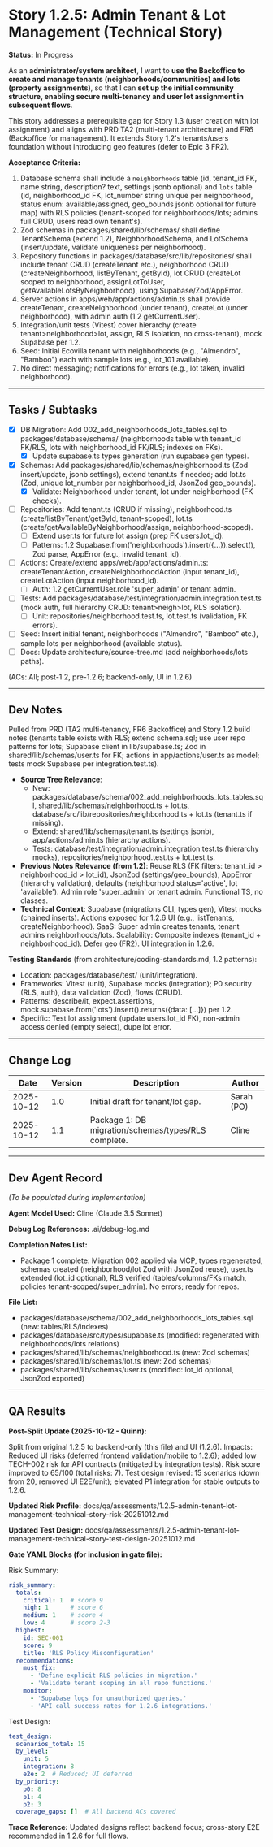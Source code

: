 # Story 1.2.5: Admin Tenant & Lot Management (Technical Story)

**Status:** In Progress

As an **administrator/system architect**,
I want to **use the Backoffice to create and manage tenants (neighborhoods/communities) and lots (property assignments)**,
so that I can **set up the initial community structure, enabling secure multi-tenancy and user lot assignment in subsequent flows**.

This story addresses a prerequisite gap for Story 1.3 (user creation with lot assignment) and aligns with PRD TA2 (multi-tenant architecture) and FR6 (Backoffice for management). It extends Story 1.2's tenants/users foundation without introducing geo features (defer to Epic 3 FR2).

**Acceptance Criteria:**
1. Database schema shall include a `neighborhoods` table (id, tenant_id FK, name string, description? text, settings jsonb optional) and `lots` table (id, neighborhood_id FK, lot_number string unique per neighborhood, status enum: available/assigned, geo_bounds jsonb optional for future map) with RLS policies (tenant-scoped for neighborhoods/lots; admins full CRUD, users read own tenant's).
2. Zod schemas in packages/shared/lib/schemas/ shall define TenantSchema (extend 1.2), NeighborhoodSchema, and LotSchema (insert/update, validate uniqueness per neighborhood).
3. Repository functions in packages/database/src/lib/repositories/ shall include tenant CRUD (createTenant etc.), neighborhood CRUD (createNeighborhood, listByTenant, getById), lot CRUD (createLot scoped to neighborhood, assignLotToUser, getAvailableLotsByNeighborhood), using Supabase/Zod/AppError.
4. Server actions in apps/web/app/actions/admin.ts shall provide createTenant, createNeighborhood (under tenant), createLot (under neighborhood), with admin auth (1.2 getCurrentUser).
5. Integration/unit tests (Vitest) cover hierarchy (create tenant>neighborhood>lot, assign, RLS isolation, no cross-tenant), mock Supabase per 1.2.
6. Seed: Initial Ecovilla tenant with neighborhoods (e.g., "Almendro", "Bamboo") each with sample lots (e.g., lot_101 available).
7. No direct messaging; notifications for errors (e.g., lot taken, invalid neighborhood).

---

## Tasks / Subtasks
- [x] DB Migration: Add 002_add_neighborhoods_lots_tables.sql to packages/database/schema/ (neighborhoods table with tenant_id FK/RLS, lots with neighborhood_id FK/RLS; indexes on FKs).
  - [x] Update supabase.ts types generation (run supabase gen types).
- [x] Schemas: Add packages/shared/lib/schemas/neighborhood.ts (Zod insert/update, jsonb settings), extend tenant.ts if needed; add lot.ts (Zod, unique lot_number per neighborhood_id, JsonZod geo_bounds).
  - [x] Validate: Neighborhood under tenant, lot under neighborhood (FK checks).
- [ ] Repositories: Add tenant.ts (CRUD if missing), neighborhood.ts (create/listByTenant/getById, tenant-scoped), lot.ts (create/getAvailableByNeighborhood/assign, neighborhood-scoped).
  - [ ] Extend user.ts for future lot assign (prep FK users.lot_id).
  - [ ] Patterns: 1.2 Supabase.from('neighborhoods').insert({...}).select(), Zod parse, AppError (e.g., invalid tenant_id).
- [ ] Actions: Create/extend apps/web/app/actions/admin.ts: createTenantAction, createNeighborhoodAction (input tenant_id), createLotAction (input neighborhood_id).
  - [ ] Auth: 1.2 getCurrentUser.role 'super_admin' or tenant admin.
- [ ] Tests: Add packages/database/test/integration/admin.integration.test.ts (mock auth, full hierarchy CRUD: tenant>neigh>lot, RLS isolation).
  - [ ] Unit: repositories/neighborhood.test.ts, lot.test.ts (validation, FK errors).
- [ ] Seed: Insert initial tenant, neighborhoods ("Almendro", "Bamboo" etc.), sample lots per neighborhood (available status).
- [ ] Docs: Update architecture/source-tree.md (add neighborhoods/lots paths).

(ACs: All; post-1.2, pre-1.2.6; backend-only, UI in 1.2.6)

---

## Dev Notes
Pulled from PRD (TA2 multi-tenancy, FR6 Backoffice) and Story 1.2 build notes (tenants table exists with RLS; extend schema.sql; use user repo patterns for lots; Supabase client in lib/supabase.ts; Zod in shared/lib/schemas/user.ts for FK; actions in app/actions/user.ts as model; tests mock Supabase per integration.test.ts).

- **Source Tree Relevance**: 
  - New: packages/database/schema/002_add_neighborhoods_lots_tables.sql, shared/lib/schemas/neighborhood.ts + lot.ts, database/src/lib/repositories/neighborhood.ts + lot.ts (tenant.ts if missing).
  - Extend: shared/lib/schemas/tenant.ts (settings jsonb), app/actions/admin.ts (hierarchy actions).
  - Tests: database/test/integration/admin.integration.test.ts (hierarchy mocks), repositories/neighborhood.test.ts + lot.test.ts.
- **Previous Notes Relevance (from 1.2)**: Reuse RLS (FK filters: tenant_id > neighborhood_id > lot_id), JsonZod (settings/geo_bounds), AppError (hierarchy validation), defaults (neighborhood status='active', lot 'available'). Admin role 'super_admin' or tenant admin. Functional TS, no classes.
- **Technical Context**: Supabase (migrations CLI, types gen), Vitest mocks (chained inserts). Actions exposed for 1.2.6 UI (e.g., listTenants, createNeighborhood). SaaS: Super admin creates tenants, tenant admins neighborhoods/lots. Scalability: Composite indexes (tenant_id + neighborhood_id). Defer geo (FR2). UI integration in 1.2.6.

**Testing Standards** (from architecture/coding-standards.md, 1.2 patterns):
- Location: packages/database/test/ (unit/integration).
- Frameworks: Vitest (unit), Supabase mocks (integration); P0 security (RLS, auth), data validation (Zod), flows (CRUD).
- Patterns: describe/it, expect.assertions, mock.supabase.from('lots').insert().returns({data: [...]}) per 1.2.
- Specific: Test lot assignment (update users.lot_id FK), non-admin access denied (empty select), dupe lot error.

---

## Change Log
| Date       | Version | Description                          | Author    |
|------------|---------|--------------------------------------|-----------|
| 2025-10-12 | 1.0     | Initial draft for tenant/lot gap.    | Sarah (PO)|
| 2025-10-12 | 1.1     | Package 1: DB migration/schemas/types/RLS complete. | Cline |

---

## Dev Agent Record
*(To be populated during implementation)*

**Agent Model Used:** Cline (Claude 3.5 Sonnet)

**Debug Log References:** .ai/debug-log.md

**Completion Notes List:** 
- Package 1 complete: Migration 002 applied via MCP, types regenerated, schemas created (neighborhood/lot Zod with JsonZod reuse), user.ts extended (lot_id optional), RLS verified (tables/columns/FKs match, policies tenant-scoped/super_admin). No errors; ready for repos.

**File List:** 
- packages/database/schema/002_add_neighborhoods_lots_tables.sql (new: tables/RLS/indexes)
- packages/database/src/types/supabase.ts (modified: regenerated with neighborhoods/lots relations)
- packages/shared/lib/schemas/neighborhood.ts (new: Zod schemas)
- packages/shared/lib/schemas/lot.ts (new: Zod schemas)
- packages/shared/lib/schemas/user.ts (modified: lot_id optional, JsonZod exported)

---

## QA Results

**Post-Split Update (2025-10-12 - Quinn):**

Split from original 1.2.5 to backend-only (this file) and UI (1.2.6). Impacts: Reduced UI risks (deferred frontend validation/mobile to 1.2.6); added low TECH-002 risk for API contracts (mitigated by integration tests). Risk score improved to 65/100 (total risks: 7). Test design revised: 15 scenarios (down from 20, removed UI E2E/unit); elevated P1 integration for stable outputs to 1.2.6.

**Updated Risk Profile:** docs/qa/assessments/1.2.5-admin-tenant-lot-management-technical-story-risk-20251012.md

**Updated Test Design:** docs/qa/assessments/1.2.5-admin-tenant-lot-management-technical-story-test-design-20251012.md

**Gate YAML Blocks (for inclusion in gate file):**

Risk Summary:
```yaml
risk_summary:
  totals:
    critical: 1  # score 9
    high: 1      # score 6
    medium: 1    # score 4
    low: 4       # score 2-3
  highest:
    id: SEC-001
    score: 9
    title: 'RLS Policy Misconfiguration'
  recommendations:
    must_fix:
      - 'Define explicit RLS policies in migration.'
      - 'Validate tenant scoping in all repo functions.'
    monitor:
      - 'Supabase logs for unauthorized queries.'
      - 'API call success rates for 1.2.6 integrations.'
```

Test Design:
```yaml
test_design:
  scenarios_total: 15
  by_level:
    unit: 5
    integration: 8
    e2e: 2  # Reduced; UI deferred
  by_priority:
    p0: 8
    p1: 4
    p2: 3
  coverage_gaps: []  # All backend ACs covered
```

**Trace Reference:** Updated designs reflect backend focus; cross-story E2E recommended in 1.2.6 for full flows.
